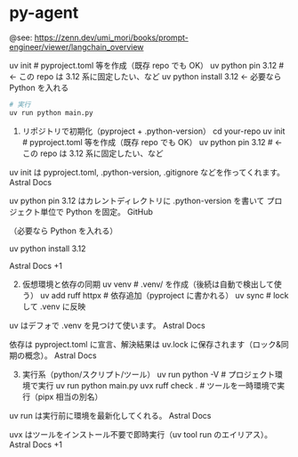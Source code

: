 # py-agent

@see: https://zenn.dev/umi_mori/books/prompt-engineer/viewer/langchain_overview

uv init # pyproject.toml 等を作成（既存 repo でも OK）
uv python pin 3.12 # ← この repo は 3.12 系に固定したい、など
uv python install 3.12 ← 必要なら Python を入れる

```bash
# 実行
uv run python main.py
```

1. リポジトリで初期化（pyproject + .python-version）
   cd your-repo
   uv init # pyproject.toml 等を作成（既存 repo でも OK）
   uv python pin 3.12 # ← この repo は 3.12 系に固定したい、など

uv init は pyproject.toml, .python-version, .gitignore などを作ってくれます。
Astral Docs

uv python pin 3.12 はカレントディレクトリに .python-version を書いて プロジェクト単位で Python を固定。
GitHub

（必要なら Python を入れる）

uv python install 3.12

Astral Docs
+1

2. 仮想環境と依存の同期
   uv venv # .venv/ を作成（後続は自動で検出して使う）
   uv add ruff httpx # 依存追加（pyproject に書かれる）
   uv sync # lock して .venv に反映

uv はデフォで .venv を見つけて使います。
Astral Docs

依存は pyproject.toml に宣言、解決結果は uv.lock に保存されます（ロック&同期の概念）。
Astral Docs

3. 実行系（python/スクリプト/ツール）
   uv run python -V # プロジェクト環境で実行
   uv run python main.py
   uvx ruff check . # ツールを一時環境で実行（pipx 相当の別名）

uv run は実行前に環境を最新化してくれる。
Astral Docs

uvx はツールをインストール不要で即時実行（uv tool run のエイリアス）。
Astral Docs
+1
